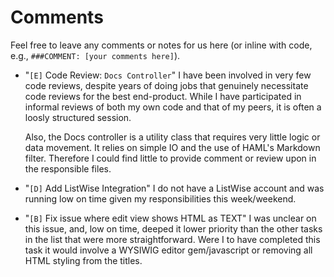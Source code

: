 # Comments

Feel free to leave any comments or notes for us here (or inline with code, e.g., `###COMMENT: [your comments here]`).

* "`[E]` Code Review: `Docs Controller`"
  I have been involved in very few code reviews, despite years of doing
  jobs that genuinely necessitate code reviews for the best end-product. While I have
  participated in informal reviews of both my own code and that of my peers, it is often
  a loosly structured session.

  Also, the Docs controller is a utility class that requires very little logic or data
  movement. It relies on simple IO and the use of HAML's Markdown filter. Therefore I
  could find little to provide comment or review upon in the responsible files.

* "`[D]` Add ListWise Integration"
  I do not have a ListWise account and was running low on time given my responsibilities
  this week/weekend.

* "`[B]` Fix issue where edit view shows HTML as TEXT"
  I was unclear on this issue, and, low on time, deeped it lower priority than the other tasks
  in the list that were more straightforward. Were I to have completed this task it
  would involve a WYSIWIG editor gem/javascript or removing all HTML styling from the titles.